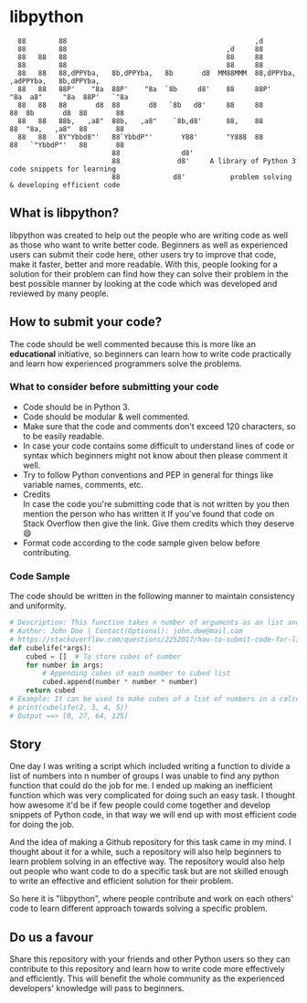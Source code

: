 # libpython

                                                                                                       
      88        88                                              ,d                                     
      88        88                                       ,d     88                                     
      88   88   88                                       88     88                                     
      88        88                                       88     88                                     
      88   88   88,dPPYba,   8b,dPPYba,   8b       d8  MM88MMM  88,dPPYba,    ,adPPYba,   8b,dPPYba,   
      88   88   88P'    "8a  88P'    "8a  `8b     d8'    88     88P'    "8a  a8"     "8a  88P'   `"8a  
      88   88   88       d8  88       d8   `8b   d8'     88     88       88  8b       d8  88       88  
      88   88   88b,   ,a8"  88b,   ,a8"    `8b,d8'      88,    88       88  "8a,   ,a8"  88       88  
      88   88   8Y"Ybbd8"'   88`YbbdP"'       Y88'       "Y888  88       88   `"YbbdP"'   88       88  
                             88               d8'                                                      
                             88              d8'     A library of Python 3 code snippets for learning  
                             88             d8'           problem solving & developing efficient code  
                                                                                                       

## What is libpython?

libpython was created to help out the people who are writing code as well as those who want to write better code. Beginners as well as experienced users can submit their code here, other users try to improve that code, make it faster, better and more readable. With this, people looking for a solution for their problem can find how they can solve their problem in the best possible manner by looking at the code which was developed and reviewed by many people.

## How to submit your code?
The code should be well commented because this is more like an __educational__ initiative, so beginners can learn how to write code practically and learn how experienced programmers solve the problems.

### What to consider before submitting your code
- Code should be in Python 3.
- Code should be modular & well commented.
- Make sure that the code and comments don't exceed 120 characters, so to be easily readable.
- In case your code contains some difficult to understand lines of code or syntax which beginners might not know about then please comment it well.
- Try to follow Python conventions and PEP in general for things like variable names, comments, etc.
- Credits\
In case the code you're submitting code that is not written by you then mention the person who has written it
If you've found that code on Stack Overflow then give the link. Give them credits which they deserve :smile:
- Format code according to the code sample given below before contributing.

### Code Sample
The code should be written in the following manner to maintain consistency and uniformity. 
```python 
# Description: This function takes n number of arguments as an list and then cubes them
# Author: John Doe | Contact(Optional): john.doe@mail.com
# https://stackoverflow.com/questions/2252017/how-to-submit-code-for-libpython
def cubelife(*args):
    cubed = []  # To store cubes of number 
    for number in args:
        # Appending cubes of each number to cubed list
        cubed.append(number * number * number) 
    return cubed
# Example: It can be used to make cubes of a list of numbers in a calculator script
# print(cubelife(2, 3, 4, 5))
# Output ==> [8, 27, 64, 125]
```

## Story
One day I was writing a script which included writing a function to divide a list of numbers into n number of groups I was unable to find any python function that could do the job for me. I ended up making an inefficient function which was very complicated for doing such an easy task. I thought how awesome it'd be if few people could come together and develop snippets of Python code, in that way we will end up with most efficient code for doing the job. 

And the idea of making a Github repository for this task came in my mind. I thought about it for a while, such a repository will also help beginners to learn problem solving in an effective way. The repository would also help out people who want code to do a specific task but are not skilled enough to write an effective and efficient solution for their problem.

So here it is "libpython", where people contribute and work on each others' code to learn different approach towards solving a specific problem.

## Do us a favour 
Share this repository with your friends and other Python users so they can contribute to this repository and learn how to write code more effectively and efficiently. This will benefit the whole community as the experienced developers' knowledge will pass to beginners.
